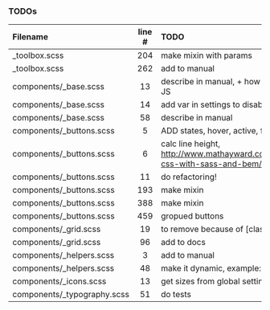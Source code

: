 ### TODOs
| Filename | line # | TODO
|:------|:------:|:------
| _toolbox.scss | 204 | make mixin with params
| _toolbox.scss | 262 | add to manual
| components/_base.scss | 13 | describe in manual, + how to use with JS
| components/_base.scss | 14 | add var in settings to disable?
| components/_base.scss | 58 | describe in manual
| components/_buttons.scss | 5 | ADD states, hover, active, focus
| components/_buttons.scss | 6 | calc line height, http://www.mathayward.com/modular-css-with-sass-and-bem/
| components/_buttons.scss | 11 | do refactoring!
| components/_buttons.scss | 193 | make mixin
| components/_buttons.scss | 388 | make mixin
| components/_buttons.scss | 459 | gropued buttons
| components/_grid.scss | 19 | to remove because of [class*="col-"]
| components/_grid.scss | 96 | add to docs
| components/_helpers.scss | 3 | add to manual
| components/_helpers.scss | 48 | make it dynamic, example: (top,50)
| components/_icons.scss | 13 | get sizes from global settings
| components/_typography.scss | 51 | do tests